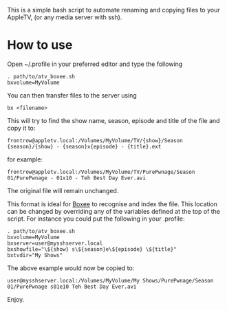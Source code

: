 This is a simple bash script to automate renaming and copying files to your AppleTV, (or any media server with ssh).

How to use
==========

Open ~/.profile in your preferred editor and type the following

    . path/to/atv_boxee.sh
    bxvolume=MyVolume

You can then transfer files to the server using

    bx <filename>

This will try to find the show name, season, episode and title of the file and copy it to:

    frontrow@appletv.local:/Volumes/MyVolume/TV/{show}/Season {season}/{show} - {season}x{episode} - {title}.ext

for example:

    frontrow@appletv.local:/Volumes/MyVolume/TV/PurePwnage/Season 01/PurePwnage - 01x10 - Teh Best Day Ever.avi

The original file will remain unchanged.

This format is ideal for [Boxee](http://boxee.tv/ "Boxee") to recognise and index the file. This location can be changed by overriding any of the variables defined at the top of the script. For instance you could put the following in your .profile:

    . path/to/atv_boxee.sh
    bxvolume=MyVolume
    bxserver=user@mysshserver.local
    bxshowfile="\${show} s\${season}e\${episode} \${title}"
    bxtvdir="My Shows"

The above example would now be copied to:

    user@mysshserver.local:/Volumes/MyVolume/My Shows/PurePwnage/Season 01/PurePwnage s01e10 Teh Best Day Ever.avi

Enjoy.

